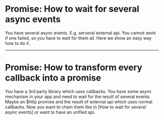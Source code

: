 # Promise: How to wait for several async events

You have several async events. E.g. serveral external api. You cannot work if one failed, so you have to wait for them
all. Here we show an easy way how to do it.

---

# Promise: How to transform every callback into a promise

You have a 3rd party library which uses callbacks. You have some async mechanism in your app and need to wait for the result
of several events. Maybe an $http promise and the result of external api which uses normal callbacks. Now you want
to chain them like in [How to wait for several async events] or want to have an unified api.